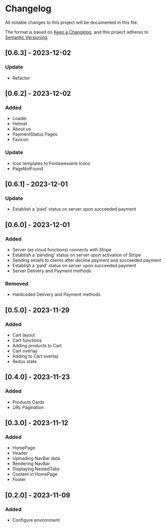 # Changelog

All notable changes to this project will be documented in this file.

The format is based on [Keep a Changelog](https://keepachangelog.com/en/1.0.0/),
and this project adheres to [Semantic Versioning](https://semver.org/spec/v2.0.0.html).

## [0.6.3] - 2023-12-02

### Update

- Refactor

## [0.6.2] - 2023-12-02

### Added

- Loader
- Helmet
- About us
- PaymentStatus Pages
- Favicon

### Update

- Icon templates to Fontawesome Icons
- PageNotFound

## [0.6.1] - 2023-12-01

### Update

- Establish a 'paid' status on server upon succeeded payment

## [0.6.0] - 2023-12-01

### Added

- Server (as cloud functions) connects with Stripe
- Establish a 'pending' status on server upon activation of Stripe
- Sending emails to clients after decline payment and succeeded payment
- Establish a 'paid' status on server upon succeeded payment
- Server Delivery and Payment methods

### Removed

- Hardcoded Delivery and Payment methods

## [0.5.0] - 2023-11-29

### Added

- Cart layout
- Cart functions
- Adding products to Cart
- Cart overlay
- Adding to Cart overlay
- Redux state

## [0.4.0] - 2023-11-23

### Added

- Products Cards
- URL Pagination

## [0.3.0] - 2023-11-12

### Added

- HomePage
- Header
- Uploading NavBar data
- Rendering NavBar
- Displaying NestedTabs
- Content in HomePage
- Footer

## [0.2.0] - 2023-11-09

### Added

- Configure environment
